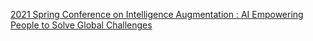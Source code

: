 [2021 Spring Conference on Intelligence Augmentation : AI Empowering People to Solve Global Challenges](https://qi.tc/qi/115909)